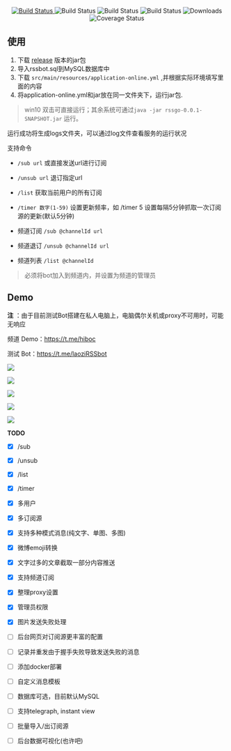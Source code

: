  <p align="center">
   <a href="https://github.com/TyCoding/boot-chat/" target="_blank">
    <img src="https://img.shields.io/badge/telegrambots-4.9-lightred.svg" alt="Build Status">
   </a>
   <img src="https://img.shields.io/badge/Mybatis%20Plus-3.3.2-orange.svg" alt="Build Status">
   <img src="https://img.shields.io/badge/Rometools-1.8.0-yellow.svg" alt="Build Status">
   <img src="https://img.shields.io/badge/MySQL-8.0.19-green.svg" alt="Build Status">
   <img src="https://img.shields.io/badge/Spring%20Boot-2.3.1.RELEASE-yellowgreen.svg" alt="Downloads">
   <img src="https://visitor-badge.glitch.me/badge?page_id=okhaibo.laoziRSS" alt="Coverage Status">

 ## 使用
 1. 下载 [release](https://github.com/okhaibo/laoziRSS/releases) 版本的jar包
 2. 导入rssbot.sql到MySQL数据库中
 3. 下载 `src/main/resources/application-online.yml` ,并根据实际环境填写里面的内容
 4. 将application-online.yml和jar放在同一文件夹下，运行jar包.

  > win10 双击可直接运行；其余系统可通过`java -jar rssgo-0.0.1-SNAPSHOT.jar` 运行。

  运行成功将生成logs文件夹，可以通过log文件查看服务的运行状况

  支持命令
  * `/sub url` 或直接发送url进行订阅
  * `/unsub url` 退订指定url
  * `/list` 获取当前用户的所有订阅
  * `/timer 数字(1-59)` 设置更新频率，如 /timer 5 设置每隔5分钟抓取一次订阅源的更新(默认5分钟) 
  
  * 频道订阅 `/sub @channelId url`
  * 频道退订 `/unsub @channelId url`
  * 频道列表 `/list @channelId`
  > 必须将bot加入到频道内，并设置为频道的管理员



 ## Demo

**注** ：由于目前测试Bot搭建在私人电脑上，电脑偶尔关机或proxy不可用时，可能无响应

频道 Demo：https://t.me/hiboc

测试 Bot：https://t.me/laoziRSSbot



 ![](https://github.com/okhaibo/laoziRSS/raw/master/demo1.png)

 ![](https://github.com/okhaibo/laoziRSS/raw/master/demo2.png)  

 ![](https://github.com/okhaibo/laoziRSS/raw/master/demo3.png) 

 ![](https://github.com/okhaibo/laoziRSS/raw/master/demo4.png)  

 ![](https://github.com/okhaibo/laoziRSS/raw/master/demo5.png)  


**TODO**
- [x] /sub

- [x] /unsub

- [x] /list

- [x] /timer

- [x] 多用户

- [x] 多订阅源

- [x] 支持多种模式消息(纯文字、单图、多图)

- [x] 微博emoji转换

- [x] 文字过多的文章截取一部分内容推送

- [x] 支持频道订阅

- [x] 整理proxy设置

- [x] 管理员权限

- [x] 图片发送失败处理

- [ ] 后台网页对订阅源更丰富的配置

- [ ] 记录并重发由于握手失败导致发送失败的消息

- [ ] 添加docker部署

- [ ] 自定义消息模板

- [ ] 数据库可选，目前默认MySQL

- [ ] 支持telegraph, instant view

- [ ] 批量导入/出订阅源

- [ ] 后台数据可视化(也许吧)

  
